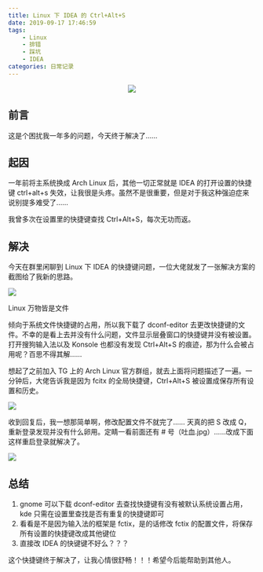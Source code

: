 ```yaml
---
title: Linux 下 IDEA 的 Ctrl+Alt+S
date: 2019-09-17 17:46:59
tags:
    - Linux
    - 排错
    - 踩坑
    - IDEA
categories: 日常记录
---
```


<p align="center">
    <img  src='https://yiyun-1253940215.cos.ap-shanghai.myqcloud.com/20190917175139.jpg' class="full-class">
</p>

## 前言
这是个困扰我一年多的问题，今天终于解决了……
<!--more-->

## 起因
一年前将主系统换成 Arch Linux 后，其他一切正常就是 IDEA 的打开设置的快捷键 ctrl+alt+s 失效，让我很是头疼。虽然不是很重要，但是对于我这种强迫症来说别提多难受了……

我曾多次在设置里的快捷键查找 Ctrl+Alt+S，每次无功而返。

## 解决
今天在群里闲聊到 Linux 下 IDEA 的快捷键问题，一位大佬就发了一张解决方案的截图给了我新的思路。

![](https://yiyun-1253940215.cos.ap-shanghai.myqcloud.com/20190917172104.jpg)

Linux 万物皆是文件

倾向于系统文件快捷键的占用，所以我下载了 dconf-editor 去更改快捷键的文件。不幸的是看上去并没有什么问题，文件显示层叠窗口的快捷键并没有被设置。打开搜狗输入法以及 Konsole 也都没有发现 Ctrl+Alt+S 的痕迹，那为什么会被占用呢？百思不得其解……


想起了之前加入 TG 上的 Arch Linux 官方群组，就去上面将问题描述了一遍。一分钟后，大佬告诉我是因为 fcitx 的全局快捷键，Ctrl+Alt+S 被设置成保存所有设置和历史。

![](https://yiyun-1253940215.cos.ap-shanghai.myqcloud.com/20190917173543.png)

收到回复后，我一想那简单啊，修改配置文件不就完了……
天真的把 S 改成 Q，重新登录发现并没有什么卵用。定睛一看前面还有 # 号（吐血.jpg）……改成下面这样重启登录就解决了。

![](https://yiyun-1253940215.cos.ap-shanghai.myqcloud.com/20190917174122.png)

## 总结
1. gnome 可以下载 dconf-editor 去查找快捷键有没有被默认系统设置占用，kde 只需在设置里查找是否有重复的快捷键即可
2. 看看是不是因为输入法的框架是 fctix，是的话修改 fctix 的配置文件，将保存所有设置的快捷键改成其他键位
3. 直接改 IDEA 的快键键不好么？？？

这个快捷键终于解决了，让我心情很舒畅！！！希望今后能帮助到其他人。
